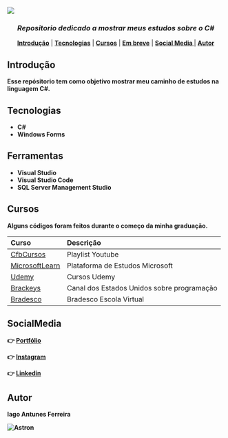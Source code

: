 ![](https://imgur.com/njqLsTf.png)
<h3 align = center><i><b> Repositorio dedicado a mostrar meus estudos sobre o C#</b></i> </h3>

<p align="center">
 <b><a href="#introdução">Introdução</a></b> |
 <b><a href="#tecnologias">Tecnologias</a></b> |
 <b><a href="#cursos">Cursos</a></b> |
 <b><a href="#contribuicao">Em breve</a></b> |
 <b><a href="#SocialMedia">Social Media </a></b> |
 <b><a href="#autor">Autor</a>
</p>
 
## Introdução

 Esse repósitorio tem como objetivo mostrar meu caminho de estudos na linguagem C#.

## Tecnologias

 - C#
 - Windows Forms
 
## Ferramentas

 - Visual Studio
 - Visual Studio Code
 - SQL Server Management Studio
 
## Cursos


Alguns códigos foram feitos durante o começo da minha graduação. 

| Curso                      | Descrição                                                |
| :------------------------- | :------------------------------------------------------- |
| [CfbCursos](https://www.youtube.com/watch?v=dVzJ3bx68FA&list=PLx4x_zx8csUglgKTmgfVFEhWWBQCasNGi)|Playlist Youtube   |
| [MicrosoftLearn](https://docs.microsoft.com/pt-br/users/iagoferreira-4173/)          | Plataforma de Estudos Microsoft     |
| [Udemy]()          | Cursos Udemy     |
 |[Brackeys](https://www.youtube.com/c/Brackeys/videos)| Canal dos Estados Unidos sobre programação
 |[Bradesco]()| Bradesco Escola Virtual
 
## SocialMedia

:point_right: [Portfólio](https://iagoantunes.github.io/)

:point_right: [Instagram](https://www.instagram.com/iago_ferreira010/?hl=pt-br)

:point_right: [Linkedin](https://www.linkedin.com/in/iago-antunes-5277131a5/)

## Autor
 
Iago Antunes Ferreira
 
![Astron](https://user-images.githubusercontent.com/63758301/85813381-6b556980-b739-11ea-91b5-740c1f91a5c4.jpg)
